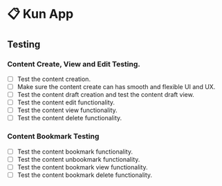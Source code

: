 # 📋 Kun App

## Testing

### Content Create, View and Edit Testing.

- [ ] Test the content creation.
- [ ] Make sure the content create can has smooth and flexible UI and UX.
- [ ] Test the content draft creation and test the content draft view.
- [ ] Test the content edit functionality.
- [ ] Test the content view functionality.
- [ ] Test the content delete functionality.

### Content Bookmark Testing

- [ ] Test the content bookmark functionality.
- [ ] Test the content unbookmark functionality.
- [ ] Test the content bookmark view functionality.
- [ ] Test the content bookmark delete functionality.
